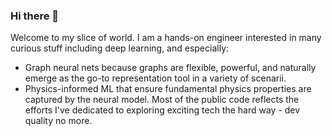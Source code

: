 ### Hi there 👋

Welcome to my slice of world. 
I am a hands-on engineer interested in many curious stuff including deep learning, and especially: 
* Graph neural nets because graphs are flexible, powerful, and naturally emerge as the go-to representation tool in a variety of scenarii.
* Physics-informed ML that ensure fundamental physics properties are captured by the neural model.
Most of the public code reflects the efforts I've dedicated to exploring exciting tech the hard way - dev quality no more. 

<!--
**alxyok/alxyok** is a ✨ _special_ ✨ repository because its `README.md` (this file) appears on your GitHub profile.

Here are some ideas to get you started:

- 🔭 I’m currently working on ...
- 🌱 I’m currently learning ...
- 👯 I’m looking to collaborate on ...
- 🤔 I’m looking for help with ...
- 💬 Ask me about ...
- 📫 How to reach me: ...
- 😄 Pronouns: ...
- ⚡ Fun fact: ...
-->
